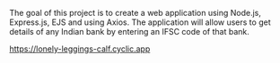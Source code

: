 The goal of this project is to create a web application using Node.js, Express.js, EJS and using Axios. The application will allow users to get details of any Indian bank by entering an IFSC code of that bank.

https://lonely-leggings-calf.cyclic.app
